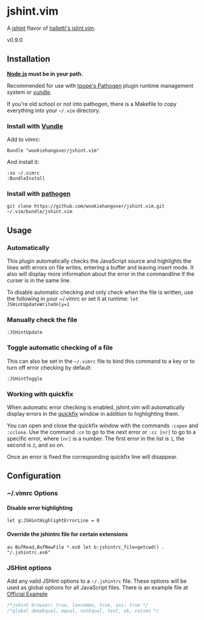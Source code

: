 # jshint.vim

A [jshint](https://github.com/jshint/jshint) flavor of [hallettj's
jslint.vim](https://github.com/hallettj/jslint.vim).

v0.9.0

## Installation

**[Node.js](http://nodejs.org) must be in your path.**

Recommended for use with [tpope's Pathogen](https://github.com/tpope/vim-pathogen) plugin runtime management system or [vundle](https://github.com/gmarik/vundle).

If you're old school or not into pathogen, there is a Makefile to copy everything into your `~/.vim` directory.

### Install with [Vundle](https://github.com/gmarik/vundle)

Add to vimrc:

`Bundle "wookiehangover/jshint.vim"`

And install it:

```vim
:so ~/.vimrc
:BundleInstall
```

### Install with [pathogen](https://github.com/tpope/vim-pathogen)

`git clone https://github.com/wookiehangover/jshint.vim.git ~/.vim/bundle/jshint.vim`

## Usage

### Automatically

This plugin automatically checks the JavaScript source and highlights the lines with errors on file writes, entering a buffer and leaving insert mode. It also will display more information about the error in the commandline if the curser is in the same line.

To disable automatic checking and only check when the file is written, use the following in your ~/.vimrc or set it at runtime:
`let JSHintUpdateWriteOnly=1`

### Manually check the file

`:JSHintUpdate`

### Toggle automatic checking of a file

This can also be set in the `~/.vimrc` file to bind this command to a key or to turn off error checking by default:

`:JSHintToggle`

### Working with quickfix

When automatic error checking is enabled, jshint.vim will automatically display errors in the [quickfix][] window in addition to highlighting them.

You can open and close the quickfix window with the commands `:copen` and `:cclose`.  Use the command `:cn` to go to the next error or `:cc [nr]` to go to a specific error, where `[nr]` is a number.  The first error in the list is `1`, the second is `2`, and so on.

Once an error is fixed the corresponding quickfix line will disappear.

[quickfix]: http://vimdoc.sourceforge.net/htmldoc/quickfix.html  "Vim documentation: quickfix"

## Configuration

### ~/.vimrc Options

#### Disable error highlighting

`let g:JSHintHighlightErrorLine = 0`

#### Override the jshintrc file for certain extensions

`au BufRead,BufNewFile *.es6 let b:jshintrc_file=getcwd() . "/.jshintrc.es6"`

### JSHint options

Add any valid JSHint options to a `~/.jshintrc` file. These options will be used as global options for all JavaScript files. There is an example file at [Official Example](https://github.com/jshint/jshint/blob/master/examples/.jshintrc)

```js
/*jshint browser: true, laxcomma, true, asi: true */
/*global deepEqual, equal, notEqual, test, ok, raises */
```
